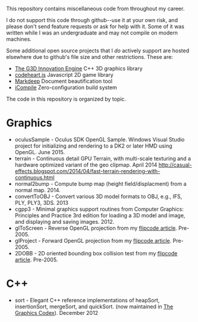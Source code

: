 This repository contains miscellaneous code from throughout my career.

I do not support this code through github--use it at your own risk, and please don't send
feature requests or ask for help with it. Some of it was written while I was an undergraduate
and may not compile on modern machines.

Some additional open source projects that I _do_ actively support are hosted elsewhere due to
github's file size and other restrictions. These are:

- [The G3D Innovation Engine](http://g3d.cs.williams.edu) C++ 3D graphics library
- [codeheart.js](http://codeheartjs.com) Javascript 2D game library
- [Markdeep](https://casual-effects.com/markdeep) Document beautification tool
- [iCompile](http://g3d.cs.williams.edu/g3d/G3D10/build/manual/icompile-manual.html) Zero-configuration build system

The code in this repository is organized by topic.

Graphics
==================================================================
- oculusSample - Oculus SDK OpenGL Sample. Windows Visual Studio project for initializing and rendering to a DK2 or later HMD using OpenGL. June 2015.
- terrain - Continuous detail GPU Terrain, with multi-scale texturing and a hardware optimized variant of the geo clipmap. April 2014 http://casual-effects.blogspot.com/2014/04/fast-terrain-rendering-with-continuous.html
- normal2bump - Compute bump map (height field/displacment) from a normal map. 2014.
- convertToOBJ - Convert various 3D model formats to OBJ, e.g., IFS, PLY, PLY3, 3DS. 2013
- cgpp3 - Minimal graphics support routines from Computer Graphics: Principles and Practice 3rd edition for loading a 3D model and image, and displaying and saving images. 2012.
- glToScreen - Reverse OpenGL projection from my [flipcode article](http://www.flipcode.com/archives/Object_To_Screen_Space.shtml). Pre-2005.
- glProject - Forward OpenGL projection from my [flipcode article](http://www.flipcode.com/archives/Projecting_3D_Points.shtml). Pre-2005.
- 2DOBB - 2D oriented bounding box collision test from my [flipcode article](http://www.flipcode.com/archives/2D_OBB_Intersection.shtml). Pre-2005.

C++
==================================================================
- sort - Elegant C++ reference implementations of heapSort, insertionSort, mergeSort, and quickSort. (now maintained in [The Graphics Codex](http://graphicscodex.com)). December 2012

<!--
- tachyonVR - Unity 5.4 VR Starter Project. August 2016.
<li><a href="python/python-oit.zip">Python implementation of Blended Order Independent Transparency</a> contributed by Nicolas P. Rougier, based on the paper by Louis Bavoil and Morgan McGuire</li>

<p class="heading">
JavaScript
</p>
<div class="info">
  <ul><li><a href="http://codeheartjs.com">codeheart.js</a> - JavaScript framework for learning to program web and mobile game apps</li>
    <li><a href="http://casual-effects.com/markdeep">Markdeep</a> - An extension of Markdown that works client side in a browser without a plugin and supports diagrams, titles, and LaTeX math</li>
<li><a href="TreeList/TreeListDemo.html">TreeList.js</a> - Lightweight selectable and scrollable tree list UI</li>
<li><a href="relay/relay/relay.js">relay.js</a> - Node.js based relay server and <a href="relay/clientserver/index.html">index.html</a> sample application demonstrating its use.</li>
<li><a href="cardgen/cardgen.zip">cardgen.zip</a> - HTML5/Javascript/CSS playing card template for creating custom decks.</li>
</ul>
</div>

<p class="heading">
Java
</p>
<div class="info">
<ul>
 <li><a href="java/Sandbox.java">Sandbox.java</a> - ClassLoader for dynamic class reloading, useful for plugins.
 <li><a href="RedBlack/RedBlack.java">RedBlack.java</a>, <a href="RedBlack/Demo.java">Demo.java</a> - Simple Red-Black tree demo.
 <li><a href="Splay">Splay Tree</a> applet and source code
 <li><a href="http://cs.williams.edu/~morgan/cs136-s08/darwin2.0/">Darwin 2.0</a> - AI programming game with isometric 3D graphics using concurrency
 <li><a href="http://cs.williams.edu/~morgan/darwin/">Darwin 2.1</a> - AI programming game with isometric 3D graphics using coroutines (no explicit synchronization needed!)
</ul>
</div>

<p class="heading">
Scheme
</p>
<div class="info">
<ul><li><a href="Scheme/infix.scm">infix.scm</a> - Recursive descent infix parser and macro for Scheme</li>
</ul>
</div>

C/C++
===========================================================================
<li><a href="C++/indent++.zip">indent++</a> Platform-independent command-line program to auto-indent C++ and JavaScript code (similar to the Unix indent program for C), with precompiled OS X binary.</li>
<li><a href="C++/getip.cpp">getip.cpp</a> Get IP address, subnet mask, broadcast address, and MAC address of the network adapter(s) on Unix-based systems.</li>
<li><a href="C++/kbhit.cpp">_kbhit.cpp</a> _kbhit for Linux/POSIX without using Curses (see also my <a href="http://www.flipcode.com/archives/_kbhit_for_Linux.shtml">flipcode article</a>)
<li><a href="C++/safesprintf.cpp">safesprintf.cpp</a> - An sprintf implementation that prevents buffer overflows (a newer version appears as the "format" function in the G3D library. See also my <a href="http://www.flipcode.com/archives/Safe_sprintf.shtml">flipcode article</a>)

-->

